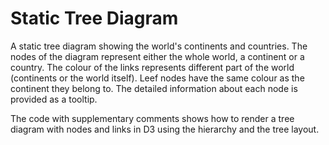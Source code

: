 # Static Tree Diagram

A static tree diagram showing the world's continents and countries. The nodes of the diagram represent either the whole world, a continent or a country. The colour of the links represents different part of the world (continents or the world itself). Leef nodes have the same colour as the continent they belong to. The detailed information about each node is provided as a tooltip.

The code with supplementary comments shows how to render a tree diagram with nodes and links in D3 using the hierarchy and the tree layout.
